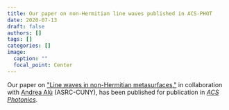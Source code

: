 ```yaml
---
title: Our paper on non-Hermitian line waves published in ACS-PHOT
date: 2020-07-13
draft: false
authors: []
tags: []
categories: []
image:
  caption: ""
  focal_point: Center
---
```

Our paper on ["Line waves in non-Hermitian metasurfaces,"](/publication/ij-143-acs-phot-2020)
in collaboration with [Andrea Alù](http://www.alulab.org) (ASRC-CUNY),
has been published for publication in *[ACS Photonics](https://pubs.acs.org/journal/apchd5)*.